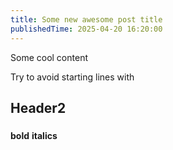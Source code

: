 ```yaml
---
title: Some new awesome post title
publishedTime: 2025-04-20 16:20:00
---
```


Some cool content

Try to avoid starting lines with

## Header2

###

**bold**
__italics__

